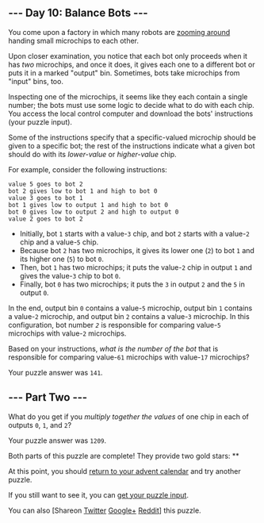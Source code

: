 --- Day 10: Balance Bots ---
----------------------------

You come upon a factory in which many robots are [zooming around](https://www.youtube.com/watch?v=JnkMyfQ5YfY&t=40) handing small microchips to each other.

Upon closer examination, you notice that each bot only proceeds when it has *two* microchips, and once it does, it gives each one to a different bot or puts it in a marked "output" bin. Sometimes, bots take microchips from "input" bins, too.

Inspecting one of the microchips, it seems like they each contain a single number; the bots must use some logic to decide what to do with each chip. You access the local control computer and download the bots' instructions (your puzzle input).

Some of the instructions specify that a specific-valued microchip should be given to a specific bot; the rest of the instructions indicate what a given bot should do with its *lower-value* or *higher-value* chip.

For example, consider the following instructions:

    value 5 goes to bot 2
    bot 2 gives low to bot 1 and high to bot 0
    value 3 goes to bot 1
    bot 1 gives low to output 1 and high to bot 0
    bot 0 gives low to output 2 and high to output 0
    value 2 goes to bot 2

-   Initially, bot `1` starts with a value-`3` chip, and bot `2` starts with a value-`2` chip and a value-`5` chip.
-   Because bot `2` has two microchips, it gives its lower one (`2`) to bot `1` and its higher one (`5`) to bot `0`.
-   Then, bot `1` has two microchips; it puts the value-`2` chip in output `1` and gives the value-`3` chip to bot `0`.
-   Finally, bot `0` has two microchips; it puts the `3` in output `2` and the `5` in output `0`.

In the end, output bin `0` contains a value-`5` microchip, output bin `1` contains a value-`2` microchip, and output bin `2` contains a value-`3` microchip. In this configuration, bot number *`2`* is responsible for comparing value-`5` microchips with value-`2` microchips.

Based on your instructions, *what is the number of the bot* that is responsible for comparing value-`61` microchips with value-`17` microchips?

Your puzzle answer was `141`.

--- Part Two ---
----------------

<span title="What do you get if you multiply six by nine?">What do you get</span> if you *multiply together the values* of one chip in each of outputs `0`, `1`, and `2`?

Your puzzle answer was `1209`.

Both parts of this puzzle are complete! They provide two gold stars: \*\*

At this point, you should [return to your advent calendar](/2016) and try another puzzle.

If you still want to see it, you can [get your puzzle input](10/input).

You can also <span class="share">\[Share<span class="share-content">on [Twitter](https://twitter.com/intent/tweet?text=I%27ve+completed+%22Balance+Bots%22+%2D+Day+10+%2D+Advent+of+Code+2016&url=http%3A%2F%2Fadventofcode%2Ecom%2F2016%2Fday%2F10&related=ericwastl&hashtags=AdventOfCode) [Google+](https://plus.google.com/share?url=http%3A%2F%2Fadventofcode%2Ecom%2F2016%2Fday%2F10) [Reddit](http://www.reddit.com/submit?url=http%3A%2F%2Fadventofcode%2Ecom%2F2016%2Fday%2F10&title=I%27ve+completed+%22Balance+Bots%22+%2D+Day+10+%2D+Advent+of+Code+2016)</span>\]</span> this puzzle.
